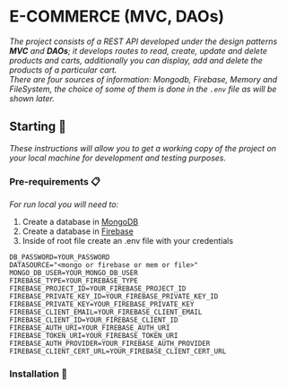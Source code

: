 # E-COMMERCE (MVC, DAOs)

_The project consists of a REST API developed under the design patterns __MVC__ and __DAOs__; it develops routes to read, create, update and delete products and carts, additionally you can display, add and delete the products of a particular cart. \
There are four sources of information: _Mongodb_, _Firebase_, _Memory_ and _FileSystem_, the choice of some of them is done in the `.env` file as will be shown later._

## Starting 🚀
_These instructions will allow you to get a working copy of the project on your local machine for development and testing purposes._

### Pre-requirements 📋
_For run local you will need to:_
1. Create a database in [MongoDB](https://tutorialesdeaplicaciones.com/creacion-de-una-base-de-datos-con-mongodb/)
2. Create a database in [Firebase](https://www.paradigmadigital.com/dev/crear-base-datos-firebase/#:~:text=Para%20ello%2C%20una%20vez%20dentro,configurar%20tus%20reglas%20de%20privacidad.&text=Con%20esto%20ya%20tenemos%20lista,en%20nuestro%20proyecto%20de%20Firebase.)
3. Inside of root file create an .env file with your credentials

```
DB_PASSWORD=YOUR_PASSWORD
DATASOURCE="<mongo or firebase or mem or file>"
MONGO_DB_USER=YOUR_MONGO_DB_USER
FIREBASE_TYPE=YOUR_FIREBASE_TYPE
FIREBASE_PROJECT_ID=YOUR_FIREBASE_PROJECT_ID
FIREBASE_PRIVATE_KEY_ID=YOUR_FIREBASE_PRIVATE_KEY_ID
FIREBASE_PRIVATE_KEY=YOUR_FIREBASE_PRIVATE_KEY
FIREBASE_CLIENT_EMAIL=YOUR_FIREBASE_CLIENT_EMAIL
FIREBASE_CLIENT_ID=YOUR_FIREBASE_CLIENT_ID
FIREBASE_AUTH_URI=YOUR_FIREBASE_AUTH_URI
FIREBASE_TOKEN_URI=YOUR_FIREBASE_TOKEN_URI
FIREBASE_AUTH_PROVIDER=YOUR_FIREBASE_AUTH_PROVIDER
FIREBASE_CLIENT_CERT_URL=YOUR_FIREBASE_CLIENT_CERT_URL
```

### Installation 🔧
